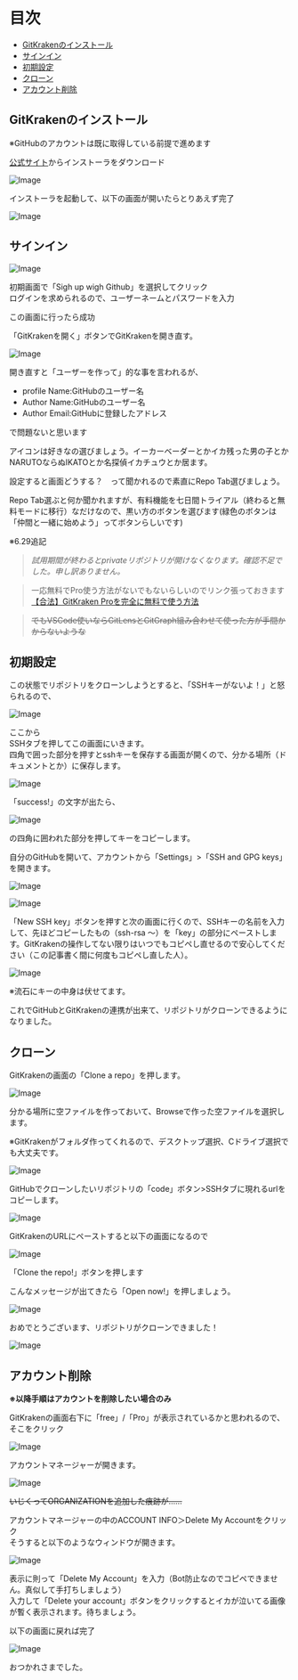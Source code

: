 # 目次
 
  - [GitKrakenのインストール](#GitKrakenのインストール)
  - [サインイン](#サインイン)
  - [初期設定](#初期設定)
  - [クローン](#クローン)
  - [アカウント削除](#アカウント削除)



## GitKrakenのインストール

※GitHubのアカウントは既に取得している前提で進めます

[公式サイト](https://www.gitkraken.com/)からインストーラをダウンロード

![Image](install.png)

インストーラを起動して、以下の画面が開いたらとりあえず完了

![Image](gitkraken/install_finish.png)

## サインイン

![Image](gitkraken/sighup.png)

初期画面で「Sigh up wigh Github」を選択してクリック  
ログインを求められるので、ユーザーネームとパスワードを入力

この画面に行ったら成功

「GitKrakenを開く」ボタンでGitKrakenを開き直す。

![Image](gitkraken/sighup_success.png)

開き直すと「ユーザーを作って」的な事を言われるが、

* profile Name:GitHubのユーザー名  
* Author Name:GitHubのユーザー名  
* Author Email:GitHubに登録したアドレス

で問題ないと思います

アイコンは好きなの選びましょう。イーカーベーダーとかイカ残った男の子とかNARUTOならぬIKATOとか名探偵イカチュウとか居ます。

設定すると画面どうする？　って聞かれるので素直にRepo Tab選びましょう。

Repo Tab選ぶと何か聞かれますが、有料機能を七日間トライアル（終わると無料モードに移行）なだけなので、黒い方のボタンを選びます(緑色のボタンは「仲間と一緒に始めよう」ってボタンらしいです)

※6.29追記
> _試用期間が終わるとprivateリポジトリが開けなくなります。確認不足でした。申し訳ありません。_

> 一応無料でPro使う方法がないでもないらしいのでリンク張っておきます
[【合法】GitKraken Proを完全に無料で使う方法](https://blog.fascode.net/2021/08/28/gitkraken-free/)

> ~~でもVSCode使いならGitLensとGitGraph組み合わせて使った方が手間かからないような~~

## 初期設定

この状態でリポジトリをクローンしようとすると、「SSHキーがないよ！」と怒られるので、

![Image](gitkraken/toprofile.png)

ここから  
SSHタブを押してこの画面にいきます。  
四角で囲った部分を押すとsshキーを保存する画面が開くので、分かる場所（ドキュメントとか）に保存します。

![Image](gitkraken/ssh_generate.png)

「success!」の文字が出たら、

![Image](gitkraken/ssh_copy.png)

の四角に囲われた部分を押してキーをコピーします。

自分のGitHubを開いて、アカウントから「Settings」>「SSH and GPG keys」を開きます。

![Image](gitkraken/github_setting.png)

![Image](gitkraken/github_sshkey.png)

「New SSH key」ボタンを押すと次の画面に行くので、SSHキーの名前を入力して、先ほどコピーしたもの（ssh-rsa ～）を「key」の部分にペーストします。GitKrakenの操作してない限りはいつでもコピペし直せるので安心してください（この記事書く間に何度もコピペし直した人）。

![Image](gitkraken/key_add.png)

※流石にキーの中身は伏せてます。

これでGitHubとGitKrakenの連携が出来て、リポジトリがクローンできるようになりました。

## クローン

GitKrakenの画面の「Clone a repo」を押します。

![Image](gitkraken/clone_repo.png)

分かる場所に空ファイルを作っておいて、Browseで作った空ファイルを選択します。

※GitKrakenがフォルダ作ってくれるので、デスクトップ選択、Cドライブ選択でも大丈夫です。

![Image](gitkraken/dir_brows.png)

GitHubでクローンしたいリポジトリの「code」ボタン>SSHタブに現れるurlをコピーします。

![Image](gitkraken/compass_rep.png)

GitKrakenのURLにペーストすると以下の画面になるので

![Image](gitkraken/clone_repo_coped.png)

「Clone the repo!」ボタンを押します

こんなメッセージが出てきたら「Open now!」を押しましょう。

![Image](gitkraken/open_q.png)

おめでとうございます、リポジトリがクローンできました！

![Image](gitkraken/clone_repo_success.png)

## アカウント削除

**※以降手順はアカウントを削除したい場合のみ**

GitKrakenの画面右下に「free」/「Pro」が表示されているかと思われるので、そこをクリック

![Image](gitkraken/account.png)

アカウントマネージャーが開きます。

![Image](gitkraken/account_management.png) 

~~いじくってORGANIZATIONを追加した痕跡が……~~

アカウントマネージャーの中のACCOUNT INFO＞Delete My Accountをクリック  
そうすると以下のようなウィンドウが開きます。

![Image](gitkraken/delete_dialog.png) 

表示に則って「Delete My Account」を入力（Bot防止なのでコピペできません。真似して手打ちしましょう）  
入力して「Delete your account」ボタンをクリックするとイカが泣いてる画像が暫く表示されます。待ちましょう。

以下の画面に戻れば完了

![Image](gitkraken/first_view.png) 

おつかれさまでした。

